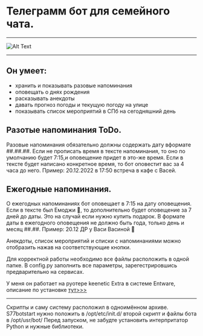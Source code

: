 # Телеграмм бот для семейного чата.
***

![Alt Text](img/bot-face.png)

***

## Он умеет:
- хранить и показывать разовые напоминания
- оповещать о днях рождения
- расказывать анекдоты
- давать прогноз погоды и текущую погоду на улице
- показывать список мероприятий в СПб на сегодняшний день

## Разотые напоминания ToDo.
Разовые напоминания обязательно должны содержать дату вформате ##.##.##.
Если не прописать время в тексте напоминания, то оно по умолчанию будет
7:15,и оповещение придет в это-же время. Если в тексте будет написано
конкретное время, то бот оповестит вас за 4 часа до него.
Пример: 20.12.2022 в 17:50 встреча в кафе с Васей.

## Ежегодные напоминания.
О ежегодных напоминаниях бот оповещает в 7:15 на дату оповещения. Если в
тексте был Емоджи 🎁, то дополнительно будет оповещение за 7 дней до даты.
Это на случай если нужно купить подарок. В формате даты в ежегодного
оповещения не должно быть года, только день и месяц ##.##.
Пример: 20.12 ДР у Васи Васиной 🎁

Анекдоты, список мероприятий и списки с напоминаниями можно отобразить
нажав на соответствующие кнопки.


Для корректной работы необходимо все файлы расположить в одной папке.
В config.py заполнить все параметры, зарегестрировшись предварительно на сервисах.


У меня он работает на руотере keenetic Extra в системе Entware, 
описание по установке [тут>>>](https://help.keenetic.com/hc/ru/articles/360021214160)

____
Скрипты и саму систему расположил в одноимённом архиве.
S77botstart нужно положить в /opt/etc/init.d/
второй скрипт и файлы бота в /opt/usr/bot/
Перед запуском, не забудте установить интерпритатор Python и нужные библиотеки.
